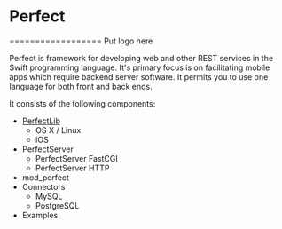 # Perfect
==================
Put logo here

Perfect is framework for developing web and other REST services in the Swift programming language. It's primary focus is on facilitating mobile apps which require backend server software. It permits you to use one language for both front and back ends.

It consists of the following components:

* [PerfectLib](PerfectLib/)
	* OS X / Linux
	* iOS
* PerfectServer
	* PerfectServer FastCGI
	* PerfectServer HTTP
* mod_perfect
* Connectors
	* MySQL
	* PostgreSQL
* Examples



